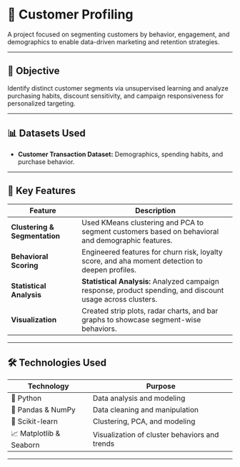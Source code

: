 # 🚀 Customer Profiling

A project focused on segmenting customers by behavior, engagement, and demographics to enable data-driven marketing and retention strategies.

---

## 🎯 Objective  
Identify distinct customer segments via unsupervised learning and analyze purchasing habits, discount sensitivity, and campaign responsiveness for personalized targeting.

---

## 📊 Datasets Used  
- **Customer Transaction Dataset:** Demographics, spending habits, and purchase behavior.

---

## 🔑 Key Features  

| Feature     | Description |
|-------------|-------------|
| **Clustering & Segmentation** | Used KMeans clustering and PCA to segment customers based on behavioral and demographic features. |
| **Behavioral Scoring** | Engineered features for churn risk, loyalty score, and aha moment detection to deepen profiles. |
| **Statistical Analysis** | **Statistical Analysis:** Analyzed campaign response, product spending, and discount usage across clusters. |
| **Visualization** | Created strip plots, radar charts, and bar graphs to showcase segment-wise behaviors. |

---

## 🛠️ Technologies Used  

| Technology | Purpose |
|------------|---------|
| 🐍 Python | Data analysis and modeling |
| 🐼 Pandas & NumPy | Data cleaning and manipulation |
| 🤖 Scikit-learn | Clustering, PCA, and modeling |
| 📈 Matplotlib & Seaborn | Visualization of cluster behaviors and trends |

---

